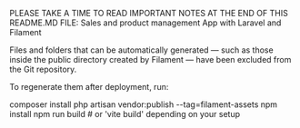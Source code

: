 PLEASE TAKE A TIME TO READ IMPORTANT NOTES AT THE END OF THIS README.MD FILE:
Sales and product management App with Laravel and Filament

Files and folders that can be automatically generated — such as those inside the public directory created by Filament — have been excluded from the Git repository.

To regenerate them after deployment, run:

composer install
php artisan vendor:publish --tag=filament-assets
npm install
npm run build  # or 'vite build' depending on your setup